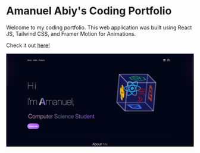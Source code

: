 <h1>Amanuel Abiy's Coding Portfolio</h1>

<p>Welcome to my coding portfolio. This web application was built using React JS, Tailwind CSS, and Framer Motion for Animations.</p>

<p>Check it out <a href="https://amanuel-portfolio-omega.vercel.app/" target="_blank" rel="noopener noreferrer">here!</a></p>

<img src="https://github.com/amanuelabiy/Personal-Portfolio-Website/blob/main/src/assets/projects/project-2.jpg?raw=true" alt="Portfolio Screenshot" width="600" />
